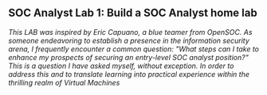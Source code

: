 <h2>SOC Analyst Lab 1: Build a SOC Analyst home lab</h2>

_This LAB was inspired by Eric Capuano, a blue teamer from OpenSOC. As someone endeavoring to establish a presence in the information security arena, I frequently encounter a common question: "What steps can I take to enhance my prospects of securing an entry-level SOC analyst position?" This is a question I have asked myself, without exception. In order to address this and to translate learning into practical experience within the thrilling realm of Virtual Machines_
